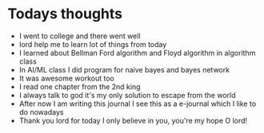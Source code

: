 # Todays thoughts 
- I went to college and there went well 
- lord help me to learn lot of things from today
- I learned about Bellman Ford algorithm and Floyd algorithm in algorithm class
- In AI/ML class I did program for naive bayes and bayes network
- It was awesome workout too
- I read one chapter from the 2nd king
- I always talk to god it's my only solution to escape from the world
- After now I am writing this journal I see this as a e-journal which I like to do nowadays
- Thank you lord for today I only believe in you, you're my hope O lord!